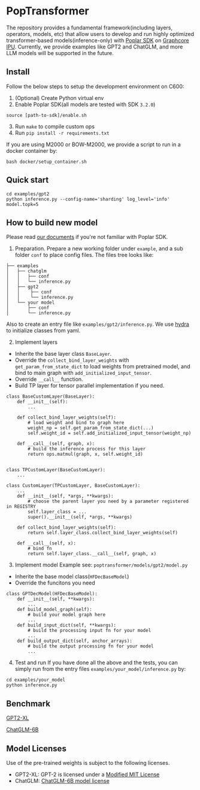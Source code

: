 # PopTransformer
The repository provides a fundamental framework(including layers, operators, models, etc) that allow users to develop and run highly optimized transformer-based models(inference-only) with [Poplar SDK](https://docs.graphcore.ai/en/latest/software.html) on [Graphcore IPU](https://www.graphcore.ai/). Currently, we provide examples like GPT2 and ChatGLM, and more LLM models will be supported in the future.

## Install

Follow the below steps to setup the development environment on C600:
1. (Optional) Create Python virtual env
2. Enable Poplar SDK(all models are tested with SDK `3.2.0`)
```
source [path-to-sdk]/enable.sh
```
3. Run `make` to compile custom ops
4. Run `pip install -r requirements.txt`

If you are using M2000 or BOW-M2000, we provide a script to run in a docker container by:
```
bash docker/setup_container.sh
```

## Quick start
```
cd examples/gpt2
python inference.py --config-name='sharding' log_level='info' model.topk=5
```

## How to build new model
Please read [our documents](https://docs.graphcore.ai/en/latest/index.html) if you're not familiar with Poplar SDK.
1. Preparation.
Prepare a new working folder under `example`, and a sub folder `conf` to place config files. The files tree looks like:
```
├── examples
│   ├── chatglm
│   │   ├── conf
│   │   └── inference.py
│   ├── gpt2
│   │    ├── conf
│   │    └── inference.py
│   └── your model
│       ├── conf
│       └── inference.py
```
Also to create an entry file like `examples/gpt2/inference.py`. We use [hydra](https://hydra.cc/docs/tutorials/basic/your_first_app/simple_cli/) to initialize classes from yaml.

2. Implement layers
- Inherite the base layer class `BaseLayer`.
- Override the `collect_bind_layer_weights` with `get_param_from_state_dict` to load weights from pretrained model, and bind to main graph with `add_initialized_input_tensor`.
- Override `__call__` function.
- Build TP layer for tensor parallel implementation if you need.
```
class BaseCustomLayer(BaseLayer):
    def __init__(self):
        ...
    
    def collect_bind_layer_weights(self):
        # load weight and bind to graph here
        weight_np = self.get_param_from_state_dict(...)
        self.weight_id = self.add_initialized_input_tensor(weight_np)

    def __call__(self, graph, x):
        # build the inference process for this layer
        return ops.matmul(graph, x, self.weight_id)


class TPCustomLayer(BaseCustomLayer):
    ...

class CustomLayer(TPCustomLayer, BaseCustomLayer):
    ...
    def __init__(self, *args, **kwargs):
        # choose the parent layer you need by a parameter registered in REGISTRY
        self.layer_class = ...
        super().__init__(self, *args, **kwargs)

    def collect_bind_layer_weights(self):
        return self.layer_class.collect_bind_layer_weights(self)

    def __call__(self, x):
        # bind fn
        return self.layer_class.__call__(self, graph, x)

```

3. Implement model
Example see: `poptransformer/models/gpt2/model.py`
- Inherite the base model class(`HFDecBaseModel`)
- Override the funcitons you need
```
class GPTDecModel(HFDecBaseModel):
    def __init__(self, **kwargs):
        ...
    def build_model_graph(self):
        # build your model graph here
        ...
    def build_input_dict(self, **kwargs):
        # build the processing input fn for your model
        ...
    def build_output_dict(self, anchor_arrays):
        # build the output processing fn for your model
        ...
```

4. Test and run
If you have done all the above and the tests, you can simply run from the entry files `examples/your_model/inference.py` by:
```
cd examples/your_model
python inference.py
```


## Benchmark
[GPT2-XL](examples/gpt2/benchmark.md)

[ChatGLM-6B](examples/chatglm/benchmark.md)

## Model Licenses

Use of the pre-trained weights is subject to the following licenses.

* GPT2-XL: GPT-2 is licensed under a [Modified MIT License](https://github.com/openai/gpt-2/blob/master/LICENSE)
* ChatGLM: [ChatGLM-6B model license](https://github.com/THUDM/ChatGLM-6B/blob/main/MODEL_LICENSE)
